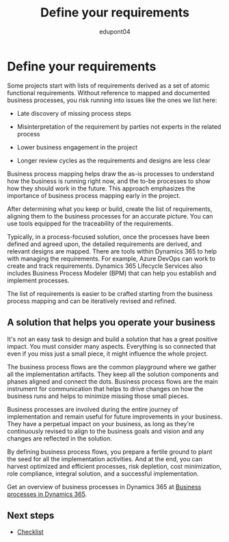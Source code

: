 ﻿---
title: Define your requirements
description: Learn how to define your requirements to the Dynamics 365 solution and how to make it help you operate your business.
ms.date: 03/13/2023
ms.topic: conceptual
author: edupont04
ms.author: veneva
ms.reviewer: edupont
---

# Define your requirements

Some projects start with lists of requirements derived as a set of atomic functional requirements. Without reference to mapped and documented business processes, you risk running into issues like the ones we list here:

- Late discovery of missing process steps

- Misinterpretation of the requirement by parties not experts in the related process

- Lower business engagement in the project

- Longer review cycles as the requirements and designs are less clear

Business process mapping helps draw the as-is processes to understand how the business is running right now, and the to-be processes to show how they should work in the future. This approach emphasizes the importance of business process mapping early in the project.

After determining what you keep or build, create the list of requirements, aligning them to the business processes for an accurate picture. You can use tools equipped for the traceability of the requirements.

Typically, in a process-focused solution, once the processes have been defined and agreed upon, the detailed requirements are derived, and relevant designs are mapped. There are tools within Dynamics 365 to help with managing the requirements. For example, Azure DevOps can work to create and track requirements. Dynamics 365 Lifecycle Services also includes Business Process Modeler (BPM) that can help you establish and implement processes.

The list of requirements is easier to be crafted starting from the business process mapping and can be iteratively revised and refined.

## A solution that helps you operate your business

It's not an easy task to design and build a solution that has a great positive impact. You must consider many aspects. Everything is so connected that even if you miss just a small piece, it might influence the whole project.  

The business process flows are the common playground where we gather all the implementation artifacts. They keep all the solution components and phases aligned and connect the dots. Business process flows are the main instrument for communication that helps to drive changes on how the business runs and helps to minimize missing those small pieces.

Business processes are involved during the entire journey of implementation and remain useful for future improvements in your business. They have a perpetual impact on your business, as long as they're continuously revised to align to the business goals and vision and any changes are reflected in the solution.

By defining business process flows, you prepare a fertile ground to plant the seed for all the implementation activities. And at the end, you can harvest optimized and efficient processes, risk depletion, cost minimization, role compliance, integral solution, and a successful implementation.  

Get an overview of business processes in Dynamics 365 at [Business processes in Dynamics 365](../business-processes/overview.md).  

## Next steps

- [Checklist](process-focused-solution-checklist.md)  
